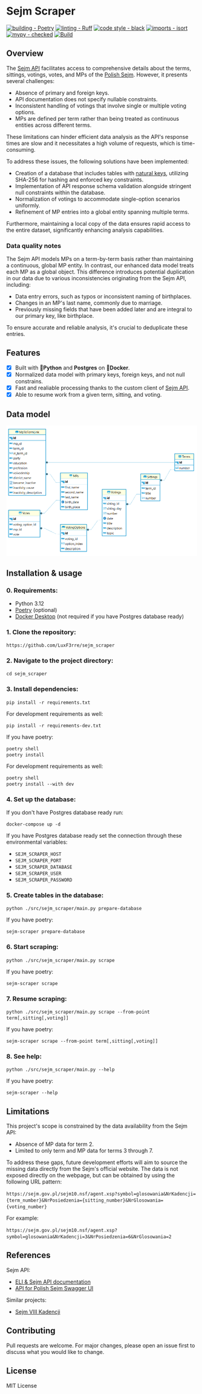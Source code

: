 # Sejm Scraper

[![building - Poetry](https://img.shields.io/endpoint?url=https://raw.githubusercontent.com/python-poetry/website/main/static/badge/v0.json)](https://python-poetry.org/)
[![linting - Ruff](https://img.shields.io/endpoint?url=https://raw.githubusercontent.com/astral-sh/ruff/main/assets/badge/v2.json)](https://github.com/astral-sh/ruff)
[![code style - black](https://img.shields.io/badge/code%20style-black-000000.svg)](https://github.com/psf/black)
[![imports - isort](https://img.shields.io/badge/%20imports-isort-%231674b1?style=flat&labelColor=ef8336)](https://pycqa.github.io/isort/)
[![mypy - checked](https://img.shields.io/badge/mypy-checked-blue.svg)](https://mypy-lang.org/)
[![Build](https://github.com/LuxF3rre/sejm_scraper/actions/workflows/python.yml/badge.svg)](https://github.com/LuxF3rre/sejm_scraper/actions/workflows/python.yml)

## Overview

The [Sejm API](https://api.sejm.gov.pl/) facilitates access to comprehensive details about the terms, sittings, votings, votes, and MPs of the [Polish Sejm](https://en.wikipedia.org/wiki/Sejm). However, it presents several challenges:

- Absence of primary and foreign keys.
- API documentation does not specify nullable constraints.
- Inconsistent handling of votings that involve single or multiple voting options.
- MPs are defined per term rather than being treated as continuous entities across different terms.

These limitations can hinder efficient data analysis as the API's response times are slow and it necessitates a high volume of requests, which is time-consuming.

To address these issues, the following solutions have been implemented:

- Creation of a database that includes tables with [natural keys](https://en.wikipedia.org/wiki/Natural_key), utilizing SHA-256 for hashing and enforced key constraints.
- Implementation of API response schema validation alongside stringent null constraints within the database.
- Normalization of votings to accommodate single-option scenarios uniformly.
- Refinement of MP entries into a global entity spanning multiple terms.

Furthermore, maintaining a local copy of the data ensures rapid access to the entire dataset, significantly enhancing analysis capabilities.

### Data quality notes

The Sejm API models MPs on a term-by-term basis rather than maintaining a continuous, global MP entity. In contrast, our enhanced data model treats each MP as a global object. This difference introduces potential duplication in our data due to various inconsistencies originating from the Sejm API, including:

- Data entry errors, such as typos or inconsistent naming of birthplaces.
- Changes in an MP's last name, commonly due to marriage.
- Previously missing fields that have been added later and are integral to our primary key, like birthplace.

To ensure accurate and reliable analysis, it's crucial to deduplicate these entries.

## Features

- [x] Built with **🐍Python** and **Postgres** on **🐋Docker**.
- [x] Normalized data model with primary keys, foreign keys, and not null constrains.
- [x] Fast and realiable processing thanks to the custom client of [Sejm API](https://api.sejm.gov.pl/sejm/openapi/ui).
- [x] Able to resume work from a given term, sitting, and voting.

## Data model

![Data model](resources/data_model.png)

## Installation & usage

### 0. Requirements:

- Python 3.12
- [Poetry](https://python-poetry.org/) (optional)
- [Docker Desktop](https://www.docker.com/products/docker-desktop/) (not required if you have Postgres database ready)

### 1. **Clone the repository:**

```console
https://github.com/LuxF3rre/sejm_scraper
```

### 2. Navigate to the project directory:

```console
cd sejm_scraper
```

### 3. Install dependencies:

```console
pip install -r requirements.txt
```

For development requirements as well:

```console
pip install -r requirements-dev.txt
```

If you have poetry:

```console
poetry shell
poetry install
```

For development requirements as well:

```console
poetry shell
poetry install --with dev
```

### 4. Set up the database:

If you don't have Postgres database ready run:

```console
docker-compose up -d
```

If you have Postgres database ready set the connection through these environmental variables:

- `SEJM_SCRAPER_HOST`
- `SEJM_SCRAPER_PORT`
- `SEJM_SCRAPER_DATABASE`
- `SEJM_SCRAPER_USER`
- `SEJM_SCRAPER_PASSWORD`

### 5. Create tables in the database:

```console
python ./src/sejm_scraper/main.py prepare-database
```

If you have poetry:

```console
sejm-scraper prepare-database
```

### 6. Start scraping:

```console
python ./src/sejm_scraper/main.py scrape
```

If you have poetry:

```console
sejm-scraper scrape
```

### 7. Resume scraping:

```console
python ./src/sejm_scraper/main.py scrape --from-point term[,sitting[,voting]]
```

If you have poetry:

```console
sejm-scraper scrape --from-point term[,sitting[,voting]]
```

### 8. See help:

```console
python ./src/sejm_scraper/main.py --help
```

If you have poetry:

```console
sejm-scraper --help
```

## Limitations

This project's scope is constrained by the data availability from the Sejm API:

- Absence of MP data for term 2.
- Limited to only term and MP data for terms 3 through 7.

To address these gaps, future development efforts will aim to source the missing data directly from the Sejm's official website. The data is not exposed directly on the webpage, but can be obtained by using the following URL pattern:

`https://sejm.gov.pl/sejm10.nsf/agent.xsp?symbol=glosowania&NrKadencji={term_number}&NrPosiedzenia={sitting_number}&NrGlosowania={voting_number}`

For example:

`https://sejm.gov.pl/sejm10.nsf/agent.xsp?symbol=glosowania&NrKadencji=3&NrPosiedzenia=6&NrGlosowania=2`

## References

Sejm API:

- [ELI & Sejm API documentation](https://api.sejm.gov.pl/)
- [API for Polish Sejm Swagger UI](https://api.sejm.gov.pl/sejm/openapi/ui)

Similar projects:

- [Sejm VIII Kadencji](https://github.com/prokulski/sejm_viii_kadencji/)

## Contributing

Pull requests are welcome. For major changes, please open an issue first to discuss what you would like to change.

## License

MIT License
